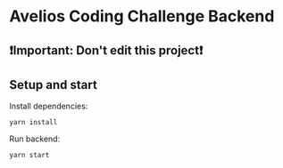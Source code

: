 # Avelios Coding Challenge Backend

## ❗Important: Don't edit this project❗

## Setup and start

Install dependencies:
```shell
yarn install
```

Run backend:

```shell
yarn start
```

